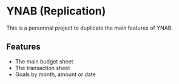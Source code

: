 # YNAB (Replication)

This is a personnal project to duplicate the main
features of YNAB.

## Features
- The main budget sheet
- The transaction sheet
- Goals by month, amount or date
